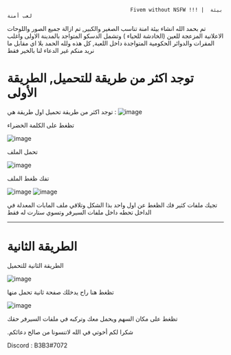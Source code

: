 






                                            Fivem without NSFW !!! |  بيئة لعب أمنة 
 تم بحمد الله انشاء بيئة امنة تناسب الصغير والكبير, تم ازالة جميع الصور واللوحات الاعلانية المزعجة للعين  (الخادشة للحياء ) وتشمل الدسكو المتواجد بالمدينة 
               الاولى  واغلب المقرات والدوائر الحكومية المتواجدة داخل اللعبة, كل هذه ولله الحمد بلا اي مقابل ما نريد منكم غير الدعاء لنا بالخير فقط






# توجد اكثر من طريقة للتحميل, الطريقة الأولى 





توجد اكثر من طريقة تحميل اول طريقة هي :
![image](https://user-images.githubusercontent.com/108237989/181447618-3fa87ac0-d0ba-4877-a8a1-781d8c8238cc.png)


تظغط على الكلمة الخضراء  


![image](https://user-images.githubusercontent.com/108237989/181447852-762fde43-bebe-472f-be3b-dd1e03da1a7f.png)

تحمل الملف



![image](https://user-images.githubusercontent.com/108237989/181448297-ec95e883-de40-4edb-80b5-d038888a72a9.png)

تفك ظغط الملف

![image](https://user-images.githubusercontent.com/108237989/181450889-5c209a5b-2c0c-4061-8ba7-3be6f5c49a38.png)
![image](https://user-images.githubusercontent.com/108237989/181451232-a9e122dc-f180-457f-8735-f3cebcf38ffe.png)

تجيك ملفات كثير فك الظغط عن اول واحد بذا الشكل وتلاقي ملف المابات المعدلة في الداخل تحطه داخل ملفات السيرفر وتسوي ستارت له فقط















---------------------------------------------------------------




# الطريقة الثانية



















الطريقة الثانية للتحميل 


![image](https://user-images.githubusercontent.com/108237989/181451565-ab6ace73-add5-4803-b11e-7bfe1ca07da7.png)

تظغط هنا راح يدخلك صفحة ثانية تحمل منها  


![image](https://user-images.githubusercontent.com/108237989/181451744-8f938630-f1d8-43a4-813a-2d8c3501eb52.png)

تظغط على مكان السهم ويحمل معك وتركبه في ملفات السيرفر حقك



.شكرا لكم أخوتي في الله لاتنسونا من صالح دعائكم



Discord : B3B3#7072
